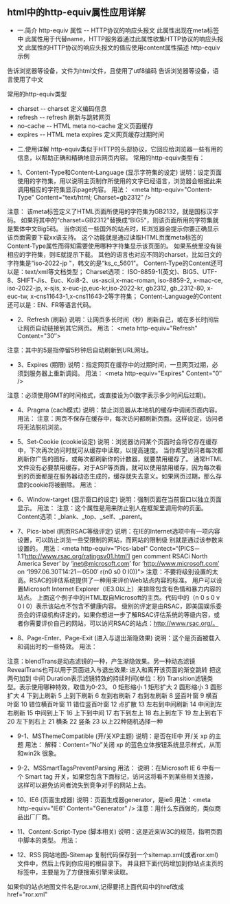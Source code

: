 ## html中的http-equiv属性应用详解

* 一.简介
 http-equiv 属性 -- HTTP协议的响应头报文
 此属性出现在meta标签中
 此属性用于代替name，HTTP服务器通过此属性收集HTTP协议的响应头报文
 此属性的HTTP协议的响应头报文的值应使用content属性描述
 http-equiv示例
 <meta http-equiv="content-type" content="text/html; charset=utf-8" />
 
 告诉浏览器等设备，文件为html文件，且使用了utf8编码
 <meta http-equiv="content-language" content="zh-CN" />
 告诉浏览器等设备，语言使用了中文
  
 常用的http-equiv类型
 - charset -- charset 定义编码信息
 - refresh -- refresh 刷新与跳转网页
 - no-cache -- HTML meta no-cache 定义页面缓存
 - expires -- HTML meta expires 定义网页缓存过期时间


* 二.使用详解
 http-equiv类似于HTTP的头部协议，它回应给浏览器一些有用的信息，以帮助正确和精确地显示网页内容。
 常用的http-equiv类型有：
 
 - 1、Content-Type和Content-Language (显示字符集的设定)
 说明：设定页面使用的字符集，用以说明主页制作所使用的文字已经语言，浏览器会根据此来调用相应的字符集显示page内容。
 用法：
 <meta http-equiv="Content-Type" Content="text/html; Charset=gb2312″ />
 <meta http-equiv="Content-Language" Content="zh-CN" />
 注意：
 该meta标签定义了HTML页面所使用的字符集为GB2132，就是国标汉字码。
 如果将其中的“charset=GB2312"替换成“BIG5"，则该页面所用的字符集就是繁体中文Big5码。
 当你浏览一些国外的站点时，IE浏览器会提示你要正确显示该页面需要下载xx语支持。
 这个功能就是通过读取HTML页面meta标签的Content-Type属性而得知需要使用哪种字符集显示该页面的。
 如果系统里没有装相应的字符集，则IE就提示下载。
 其他的语言也对应不同的charset，比如日文的字符集是“iso-2022-jp "，韩文的是“ks_c_5601"。
 Content-Type的Content还可以是：text/xml等文档类型；
 Charset选项：
 ISO-8859-1(英文)、BIG5、UTF-8、SHIFT-Jis、Euc、Koi8-2、us-ascii,x-mac-roman, iso-8859-2, x-mac-ce, iso-2022-jp, x-sjis, x-euc-jp,euc-kr,iso-2022-kr, gb2312, gb_2312-80, x-euc-tw, x-cns11643-1,x-cns11643-2等字符集；
 Content-Language的Content还可以是：EN、FR等语言代码。
 
 - 2、Refresh (刷新)
 说明：让网页多长时间（秒）刷新自己，或在多长时间后让网页自动链接到其它网页。
 用法：
 <meta http-equiv="Refresh" Content="30″>
 <meta http-equiv="Refresh" Content="5; Url=http://www.microsoft.com" />
 注意：其中的5是指停留5秒钟后自动刷新到URL网址。
 
 - 3、Expires (期限)
 说明：指定网页在缓存中的过期时间，一旦网页过期，必须到服务器上重新调阅。
 用法：
 <meta http-equiv="Expires" Content="0″ />
 <meta http-equiv="Expires" Content="Wed, 26 Feb 1997 08:21:57 GMT" />
 注意：必须使用GMT的时间格式，或直接设为0(数字表示多少时间后过期)。
 
 - 4、Pragma (cach模式)
 说明：禁止浏览器从本地机的缓存中调阅页面内容。
 用法：<meta http-equiv="Pragma" Content="No-cach" />
 注意：网页不保存在缓存中，每次访问都刷新页面。这样设定，访问者将无法脱机浏览。
 
 - 5、Set-Cookie (cookie设定)
 说明：浏览器访问某个页面时会将它存在缓存中，下次再次访问时就可从缓存中读取，以提高速度。
 当你希望访问者每次都刷新你广告的图标，或每次都刷新你的计数器，就要禁用缓存了。
 通常HTML文件没有必要禁用缓存，对于ASP等页面，就可以使用禁用缓存，因为每次看到的页面都是在服务器动态生成的，缓存就失去意义。如果网页过期，那么存盘的cookie将被删除。
 用法：
 <meta http-equiv="Set-Cookie" Content="cookievalue=xxx; expires=Wednesday,21-Oct-98 16:14:21 GMT; ath=/">
 
 - 6、Window-target (显示窗口的设定)
 说明：强制页面在当前窗口以独立页面显示。
 用法：<meta http-equiv="Widow-target" Content="_top">
 注意：这个属性是用来防止别人在框架里调用你的页面。Content选项：_blank、_top、_self、_parent。
 
 - 7、Pics-label (网页RSAC等级评定)
 说明：在IE的Internet选项中有一项内容设置，可以防止浏览一些受限制的网站，而网站的限制级
 别就是通过该参数来设置的。
 用法：<meta http-equiv="Pics-label" Contect=“(PICS－1.1′http://www.rsac.org/ratingsv01.html’I gen comment RSACi North America Sever’ by ‘inet@microsoft.com’ for ‘http://www.microsoft.com’ on ‘1997.06.30T14:21－0500′ r(n0 s0 0 l0))">
 注意：不要将级别设置的太高。RSAC的评估系统提供了一种用来评价Web站点内容的标准。
 用户可以设置Microsoft Internet Explorer（IE3.0以上）来排除包含有色情和暴力内容的站点。
 上面这个例子中的HTML取自Microsoft的主页。代码中的（n 0 s 0 v 0 l 0）表示该站点不包含不健康内容。
 级别的评定是由RSAC，即美国娱乐委员会的评级机构评定的，如果你想进一步了解RSAC评估系统的等级内容，或者你需要评价自己的网站，可以访问RSAC的站点：http://www.rsac.org/。
 
 - 8、Page-Enter、Page-Exit (进入与退出渐隐效果)
 说明：这个是页面被载入和调出时的一些特效。
 用法：
 <meta http-equiv="Page-Enter" Content="blendTrans(Duration=0.5)">
 <meta http-equiv="Page-Exit" Content="blendTrans(Duration=0.5)">
 注意：blendTrans是动态滤镜的一种，产生渐隐效果。另一种动态滤镜RevealTrans也可以用于页面进入与退出效果:
 <meta http-equiv="Page-Enter" Content="revealTrans(duration=x, transition=y)">
 <meta http-equiv="Page-Exit" Content="revealTrans(duration=x, transition=y)">
 进入和离开该页面的渐变跳转
 <meta http-equiv="Page-Enter" CONTENT="revealtrans(duration=6.0, transition=23)">
 <meta http-equiv="Page-Exit" CONTENT="revealtrans(duration=6.0, transition=23)">
 把这两句加到<head> </head>中间
 Duration表示滤镜特效的持续时间(单位：秒)
 Transition滤镜类型。表示使用哪种特效，取值为0-23。
 0 矩形缩小 1 矩形扩大 2 圆形缩小 3 圆形扩大 4 下到上刷新 5 上到下刷新 6 左到右刷新
 7 右到左刷新 8 竖百叶窗 9 横百叶窗 10 错位横百叶窗 11 错位竖百叶窗 12 点扩散
 13 左右到中间刷新 14 中间到左右刷新 15 中间到上下 16 上下到中间 17 右下到左上
    18 右上到左下 19 左上到右下 20 左下到右上 21 横条 22 竖条 23 以上22种随机选择一种
    
 - 9-1、MSThemeCompatible (开/关XP主题)
 说明：是否在IE中 开/关 xp 的主题
 用法：<meta http-equiv="MSThemeCompatible" Content="Yes" />
 解释：Content=”No”关闭 xp 的蓝色立体按钮系统显示样式，从而和win2k 很象。
 
 - 9-2、MSSmartTagsPreventParsing
 用法：<meta name="MSSmartTagsPreventParsing" content="True" />
 说明：在Microsoft IE 6 中有一个 Smart tag 开关，如果您包含下面标记，访问这将看不到某些相关连接，
 这样可以避免访问者流失到竞争对手的网站上去。
 
 - 10、IE6 (页面生成器)
 说明：页面生成器generator，是ie6
 用法：<meta http-equiv="IE6″ Content="Generator" />
 注意：用什么东西做的，类似商品出厂厂商。
 
 - 11、Content-Script-Type (脚本相关)
 说明：这是近来W3C的规范，指明页面中脚本的类型。
 用法：<meta http-equiv="Content-Script-Type" Content="text/javascript" />
 
 - 12、RSS 网站地图-Sitemap
 复制代码保存到一个sitemap.xml(或者ror.xml)文件中，然后上传到你应用的根目录下。
 并且把下面代码增加到你站点主页的 <head> 标签中，主要是为了方便搜索引擎来读取。
 <link rel="alternate" type="application/rss+xml" title="ROR" href="sitemap.xml" />
 如果你的站点地图文件名是ror.xml,记得要把上面代码中的href改成href="ror.xml"
 <link rel="alternate" type="application/rss+xml" title="ROR" href="ror.xml" />
